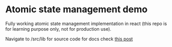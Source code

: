 # Atomic state management demo
Fully working atomic state management implementation in react (this repo is for learning purpose only, not for production use).

Navigate to /src/lib for source code
for docs check [this post](https://www.google.com)
